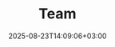 ---
date: '2025-08-23T14:09:06+03:00'
title: Team
layout: info
description: 'Andrei Sclifos · Alisa Bakalova · Olivia Furtună · Constantin Coada · Nichita Prepeliță · Lucian Spătaru'
params:
  class:
    html: full_height
    body: full_body
    main:
  scripts:
    - info.js
  team:
    - name: Andrei Sclifos
      role: director
      mail: andrei@lutnita.md
    - name: Alisa Bakalova
      role: gallery assistance & archive
      mail: alisa@lutnita.md
    - name: Olivia Furtună
      role: gallery assistance & communication
      mail: olivia@lutnita.md
    - name: Nichita Prepeliță
      role: gallery assistance
      mail: 
    - name: Constantin Coada
      role: media technology assistance
      mail: 
    - name: Lucian Spătaru
      role: photo/video assistance
      mail: 
---